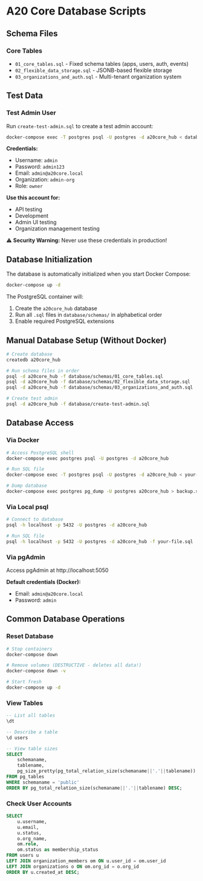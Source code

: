 # A20 Core Database Scripts

## Schema Files

### Core Tables
- `01_core_tables.sql` - Fixed schema tables (apps, users, auth, events)
- `02_flexible_data_storage.sql` - JSONB-based flexible storage
- `03_organizations_and_auth.sql` - Multi-tenant organization system

## Test Data

### Test Admin User
Run `create-test-admin.sql` to create a test admin account:

```bash
docker-compose exec -T postgres psql -U postgres -d a20core_hub < database/create-test-admin.sql
```

**Credentials:**
- Username: `admin`
- Password: `admin123`
- Email: `admin@a20core.local`
- Organization: `admin-org`
- Role: `owner`

**Use this account for:**
- API testing
- Development
- Admin UI testing
- Organization management testing

⚠️ **Security Warning:** Never use these credentials in production!

## Database Initialization

The database is automatically initialized when you start Docker Compose:

```bash
docker-compose up -d
```

The PostgreSQL container will:
1. Create the `a20core_hub` database
2. Run all `.sql` files in `database/schemas/` in alphabetical order
3. Enable required PostgreSQL extensions

## Manual Database Setup (Without Docker)

```bash
# Create database
createdb a20core_hub

# Run schema files in order
psql -d a20core_hub -f database/schemas/01_core_tables.sql
psql -d a20core_hub -f database/schemas/02_flexible_data_storage.sql
psql -d a20core_hub -f database/schemas/03_organizations_and_auth.sql

# Create test admin
psql -d a20core_hub -f database/create-test-admin.sql
```

## Database Access

### Via Docker
```bash
# Access PostgreSQL shell
docker-compose exec postgres psql -U postgres -d a20core_hub

# Run SQL file
docker-compose exec -T postgres psql -U postgres -d a20core_hub < your-file.sql

# Dump database
docker-compose exec postgres pg_dump -U postgres a20core_hub > backup.sql
```

### Via Local psql
```bash
# Connect to database
psql -h localhost -p 5432 -U postgres -d a20core_hub

# Run SQL file
psql -h localhost -p 5432 -U postgres -d a20core_hub -f your-file.sql
```

### Via pgAdmin
Access pgAdmin at http://localhost:5050

**Default credentials (Docker):**
- Email: `admin@a20core.local`
- Password: `admin`

## Common Database Operations

### Reset Database
```bash
# Stop containers
docker-compose down

# Remove volumes (DESTRUCTIVE - deletes all data!)
docker-compose down -v

# Start fresh
docker-compose up -d
```

### View Tables
```sql
-- List all tables
\dt

-- Describe a table
\d users

-- View table sizes
SELECT
    schemaname,
    tablename,
    pg_size_pretty(pg_total_relation_size(schemaname||'.'||tablename))
FROM pg_tables
WHERE schemaname = 'public'
ORDER BY pg_total_relation_size(schemaname||'.'||tablename) DESC;
```

### Check User Accounts
```sql
SELECT
    u.username,
    u.email,
    u.status,
    o.org_name,
    om.role,
    om.status as membership_status
FROM users u
LEFT JOIN organization_members om ON u.user_id = om.user_id
LEFT JOIN organizations o ON om.org_id = o.org_id
ORDER BY u.created_at DESC;
```
